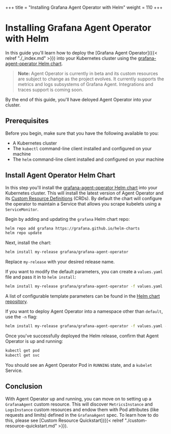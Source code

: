+++
title = "Installing Grafana Agent Operator with Helm"
weight = 110
+++
# Installing Grafana Agent Operator with Helm

In this guide you'll learn how to deploy the [Grafana Agent Operator]({{< relref "./_index.md" >}}) into your Kubernetes cluster using the [grafana-agent-operator Helm chart](https://github.com/grafana/helm-charts/tree/main/charts/agent-operator).

> **Note:** Agent Operator is currently in beta and its custom resources are subject to change as the project evolves. It currently supports the metrics and logs subsystems of Grafana Agent. Integrations and traces support is coming soon.

By the end of this guide, you'll have deloyed Agent Operator into your cluster.

## Prerequisites

Before you begin, make sure that you have the following available to you:

- A Kubernetes cluster
- The `kubectl` command-line client installed and configured on your machine
- The `helm` command-line client installed and configured on your machine

## Install Agent Operator Helm Chart

In this step you'll install the [grafana-agent-operator Helm chart](https://github.com/grafana/helm-charts/tree/main/charts/agent-operator) into your Kubernetes cluster. This will install the latest version of Agent Operator and its [Custom Resource Definitions](https://github.com/grafana/agent/tree/main/production/operator/crds) (CRDs). By default the chart will configure the operator to maintain a Service that allows you scrape kubelets using a `ServiceMonitor`.

Begin by adding and updating the `grafana` Helm chart repo:

```bash
helm repo add grafana https://grafana.github.io/helm-charts
helm repo update
```

Next, install the chart:

```bash
helm install my-release grafana/grafana-agent-operator
```

Replace `my-release` with your desired release name.

If you want to modify the default parameters, you can create a `values.yaml` file and pass it in to `helm install`:

```bash
helm install my-release grafana/grafana-agent-operator -f values.yaml
```

A list of configurable template parameters can be found in the [Helm chart repository](https://github.com/grafana/helm-charts/blob/main/charts/agent-operator/values.yaml).

If you want to deploy Agent Operator into a namespace other than `default`, use the `-n` flag:

```bash
helm install my-release grafana/grafana-agent-operator -f values.yaml -n my-namespace
```

Once you've successfully deployed the Helm release, confirm that Agent Operator is up and running:

```bash
kubectl get pod
kubectl get svc
```

You should see an Agent Operator Pod in `RUNNING` state, and a `kubelet` Service.

## Conclusion

With Agent Operator up and running, you can move on to setting up a `GrafanaAgent` custom resource. This will discover `MetricsInstance` and `LogsInstance` custom resources and endow them with Pod attributes (like requests and limits) defined in the `GrafanaAgent` spec. To learn how to do this, please see [Custom Resource Quickstart]({{< relref "./custom-resource-quickstart.md" >}}).
